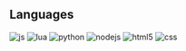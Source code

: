 ## **Languages**

<div style="display: inline_block">
  <img align="center" alt="js" src="https://img.shields.io/badge/JavaScript-20232A?style=for-the-badge&logo=javascript&logoColor=black" />
  <img align="center" alt="lua" src="https://img.shields.io/badge/Lua-20232A?style=for-the-badge&logo=lua&logoColor=black" />
  <img align="center" alt="python" src="https://img.shields.io/badge/Python-20232A?style=for-the-badge&logo=Python&logoColor=black" />
  <img align="center" alt="nodejs" src="https://img.shields.io/badge/Node.js-20232A?style=for-the-badge&logo=node.js&logoColor=black" />
  <img align="center" alt="html5" src="https://img.shields.io/badge/HTML5-20232A?style=for-the-badge&logo=html5&logoColor=black" />
  <img align="center" alt="css" src="https://img.shields.io/badge/CSS3-20232A?style=for-the-badge&logo=css3&logoColor=black" />
</div><br/>
